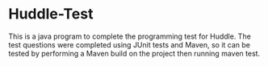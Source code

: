 # Huddle-Test

This is a java program to complete the programming test for Huddle. The test questions were completed using JUnit tests and Maven, so it can be tested by performing a Maven build on the project then running maven test. 
